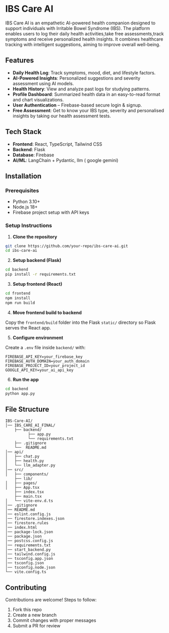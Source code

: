 # IBS Care AI

IBS Care AI is an empathetic AI-powered health companion designed to support individuals with Irritable Bowel Syndrome (IBS). The platform enables users to log their daily health
activities,take free assessments,track symptoms and receive personalized health insights. It combines healthcare tracking with intelligent suggestions, aiming to improve overall 
well-being.

## Features

* **Daily Health Log**: Track symptoms, mood, diet, and lifestyle factors.
* **AI-Powered Insights**: Personalized suggestions and severity assessment using AI models.
* **Health History**: View and analyze past logs for studying patterns.
* **Profile Dashboard**: Summarized health data in an easy-to-read format and chart visualizations.
* **User Authentication** – Firebase-based secure login & signup.
* **Free Assessment**: Get to know your IBS type, severity and personalised insights by taking our health assessment tests.

## Tech Stack

* **Frontend**: React, TypeScript, Tailwind CSS
* **Backend**: Flask 
* **Database**: Firebase
* **AI/ML**: LangChain + Pydantic, llm ( google gemini)

## Installation

### Prerequisites

* Python 3.10+
* Node.js 18+
* Firebase project setup with API keys

### Setup Instructions

1. **Clone the repository**

```bash
git clone https://github.com/your-repo/ibs-care-ai.git
cd ibs-care-ai
```

2. **Setup backend (Flask)**

```bash
cd backend
pip install -r requirements.txt
```

3. **Setup frontend (React)**

```bash
cd frontend
npm install
npm run build
```

4. **Move frontend build to backend**

Copy the `frontend/build` folder into the Flask `static/` directory so Flask serves the React app.

5. **Configure environment**

Create a `.env` file inside `backend/` with:

```env
FIREBASE_API_KEY=your_firebase_key
FIREBASE_AUTH_DOMAIN=your_auth_domain
FIREBASE_PROJECT_ID=your_project_id
GOOGLE_API_KEY=your_ai_api_key
```

6. **Run the app**

```bash
cd backend
python app.py
```

## File Structure

```
IBS-Care-AI/
│── IBS_CARE_AI_FINAL/
    ├── backend/
          ├── app.py
          └── requirements.txt
    ├── .gitignore
    └──  README.md
│── api/                     
│   ├── chat.py     
│   ├── health.py   
│   └── llm_adapter.py                
│── src/                     
│   ├── components/
    ├── lib/    
│   ├── pages/              
│   ├── App.tsx
    ├── index.tsx
    ├── main.tsx 
│   └── vite-env.d.ts
│── .gitignore
│── README.md
│── eslint.config.js
│── firestore.indexes.json
│── firestore.rules     
│── index.html
│── package-lock.json
│── package.json     
│── postcss.config.js 
│── requirements.txt
│── start_backend.py
│── tailwind.config.js 
│── tsconfig.app.json        
│── tsconfig.json         
│── tsconfig.node.json      
└── vite.config.ts                      

```

## Contributing

Contributions are welcome! Steps to follow:
1. Fork this repo
2. Create a new branch
3. Commit changes with proper messages
4. Submit a PR for review

